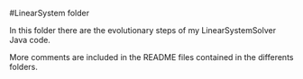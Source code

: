 #LinearSystem folder

In this folder there are the evolutionary steps of my LinearSystemSolver Java code.

More comments are included in the README files contained in the differents folders.